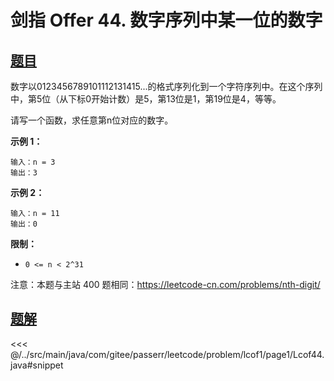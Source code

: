 # 剑指 Offer 44. 数字序列中某一位的数字

## [题目](https://leetcode.cn/problems/shu-zi-xu-lie-zhong-mou-yi-wei-de-shu-zi-lcof/)
数字以0123456789101112131415...的格式序列化到一个字符序列中。在这个序列中，第5位（从下标0开始计数）是5，第13位是1，第19位是4，等等。

请写一个函数，求任意第n位对应的数字。

**示例 1：**

```
输入：n = 3
输出：3
```

**示例 2：**

```
输入：n = 11
输出：0
```

**限制：**

* `0 <= n < 2^31`

注意：本题与主站 400 题相同：<https://leetcode-cn.com/problems/nth-digit/>


## [题解](https://github.com/PasseRR/JavaLeetCode/blob/master/src/main/java/com/gitee/passerr/leetcode/problem/lcof1/page1/Lcof44.java)

<<< @/../src/main/java/com/gitee/passerr/leetcode/problem/lcof1/page1/Lcof44.java#snippet
